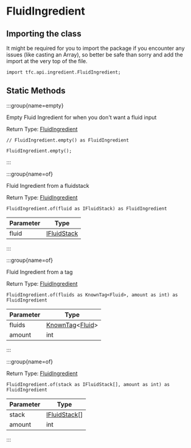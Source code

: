 # FluidIngredient

## Importing the class

It might be required for you to import the package if you encounter any issues (like casting an Array), so better be safe than sorry and add the import at the very top of the file.
```zenscript
import tfc.api.ingredient.FluidIngredient;
```


## Static Methods

:::group{name=empty}

Empty Fluid Ingredient for when you don't want a fluid input

Return Type: [FluidIngredient](/mods/TFCTweaker/api/FluidStackIngredient)

```zenscript
// FluidIngredient.empty() as FluidIngredient

FluidIngredient.empty();
```

:::

:::group{name=of}

Fluid Ingredient from a fluidstack

Return Type: [FluidIngredient](/mods/TFCTweaker/api/FluidStackIngredient)

```zenscript
FluidIngredient.of(fluid as IFluidStack) as FluidIngredient
```

| Parameter |                    Type                     |
|-----------|---------------------------------------------|
| fluid     | [IFluidStack](/forge/api/fluid/IFluidStack) |


:::

:::group{name=of}

Fluid Ingredient from a tag

Return Type: [FluidIngredient](/mods/TFCTweaker/api/FluidStackIngredient)

```zenscript
FluidIngredient.of(fluids as KnownTag<Fluid>, amount as int) as FluidIngredient
```

| Parameter |                                        Type                                         |
|-----------|-------------------------------------------------------------------------------------|
| fluids    | [KnownTag](/vanilla/api/tag/type/KnownTag)&lt;[Fluid](/vanilla/api/fluid/Fluid)&gt; |
| amount    | int                                                                                 |


:::

:::group{name=of}

Return Type: [FluidIngredient](/mods/TFCTweaker/api/FluidStackIngredient)

```zenscript
FluidIngredient.of(stack as IFluidStack[], amount as int) as FluidIngredient
```

| Parameter |                     Type                      |
|-----------|-----------------------------------------------|
| stack     | [IFluidStack](/forge/api/fluid/IFluidStack)[] |
| amount    | int                                           |


:::

